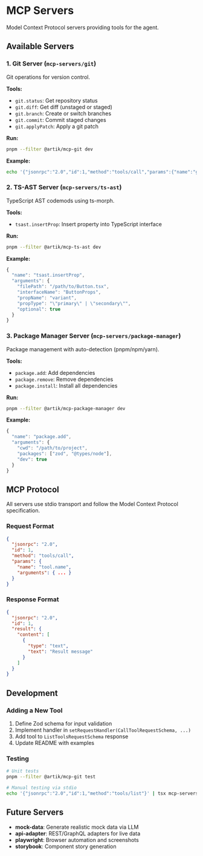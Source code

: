 # MCP Servers

Model Context Protocol servers providing tools for the agent.

## Available Servers

### 1. Git Server (`mcp-servers/git`)

Git operations for version control.

**Tools:**

- `git.status`: Get repository status
- `git.diff`: Get diff (unstaged or staged)
- `git.branch`: Create or switch branches
- `git.commit`: Commit staged changes
- `git.applyPatch`: Apply a git patch

**Run:**

```bash
pnpm --filter @artik/mcp-git dev
```

**Example:**

```bash
echo '{"jsonrpc":"2.0","id":1,"method":"tools/call","params":{"name":"git.status","arguments":{"cwd":"/path/to/repo"}}}' | tsx mcp-servers/git/src/index.ts
```

### 2. TS-AST Server (`mcp-servers/ts-ast`)

TypeScript AST codemods using ts-morph.

**Tools:**

- `tsast.insertProp`: Insert property into TypeScript interface

**Run:**

```bash
pnpm --filter @artik/mcp-ts-ast dev
```

**Example:**

```typescript
{
  "name": "tsast.insertProp",
  "arguments": {
    "filePath": "/path/to/Button.tsx",
    "interfaceName": "ButtonProps",
    "propName": "variant",
    "propType": "\"primary\" | \"secondary\"",
    "optional": true
  }
}
```

### 3. Package Manager Server (`mcp-servers/package-manager`)

Package management with auto-detection (pnpm/npm/yarn).

**Tools:**

- `package.add`: Add dependencies
- `package.remove`: Remove dependencies
- `package.install`: Install all dependencies

**Run:**

```bash
pnpm --filter @artik/mcp-package-manager dev
```

**Example:**

```typescript
{
  "name": "package.add",
  "arguments": {
    "cwd": "/path/to/project",
    "packages": ["zod", "@types/node"],
    "dev": true
  }
}
```

## MCP Protocol

All servers use stdio transport and follow the Model Context Protocol specification.

### Request Format

```json
{
  "jsonrpc": "2.0",
  "id": 1,
  "method": "tools/call",
  "params": {
    "name": "tool.name",
    "arguments": { ... }
  }
}
```

### Response Format

```json
{
  "jsonrpc": "2.0",
  "id": 1,
  "result": {
    "content": [
      {
        "type": "text",
        "text": "Result message"
      }
    ]
  }
}
```

## Development

### Adding a New Tool

1. Define Zod schema for input validation
2. Implement handler in `setRequestHandler(CallToolRequestSchema, ...)`
3. Add tool to `ListToolsRequestSchema` response
4. Update README with examples

### Testing

```bash
# Unit tests
pnpm --filter @artik/mcp-git test

# Manual testing via stdio
echo '{"jsonrpc":"2.0","id":1,"method":"tools/list"}' | tsx mcp-servers/git/src/index.ts
```

## Future Servers

- **mock-data**: Generate realistic mock data via LLM
- **api-adapter**: REST/GraphQL adapters for live data
- **playwright**: Browser automation and screenshots
- **storybook**: Component story generation
